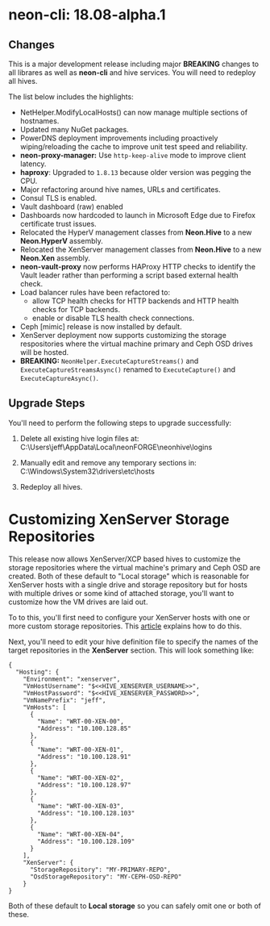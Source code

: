 # neon-cli: 18.08-alpha.1

## Changes

This is a major development release including major **BREAKING** changes to all librares as well as **neon-cli** and hive services.  You will need to redeploy all hives.

The list below includes the highlights:

* NetHelper.ModifyLocalHosts() can now manage multiple sections of hostnames.
* Updated many NuGet packages.
* PowerDNS deployment improvements including proactively wiping/reloading the cache to improve unit test speed and reliability.
* **neon-proxy-manager:** Use `http-keep-alive` mode to improve client latency.
* **haproxy**: Upgraded to `1.8.13` because older version was pegging the CPU.
* Major refactoring around hive names, URLs and certificates.
* Consul TLS is enabled.
* Vault dashboard (raw) enabled
* Dashboards now hardcoded to launch in Microsoft Edge due to Firefox certificate trust issues.
* Relocated the HyperV management classes from **Neon.Hive** to a new **Neon.HyperV** assembly.
* Relocated the XenServer management classes from **Neon.Hive** to a new **Neon.Xen** assembly.
* **neon-vault-proxy** now performs HAProxy HTTP checks to identify the Vault leader rather than performing a script based external health check.
* Load balancer rules have been refactored to:
   * allow TCP health checks for HTTP backends and HTTP health checks for TCP backends.
   * enable or disable TLS health check connections.
* Ceph [mimic] release is now installed by default.
* XenServer deployment now supports customizing the storage respositories where the virtual machine primary and Ceph OSD drives will be hosted.
* **BREAKING:** `NeonHelper.ExecuteCaptureStreams()` and `ExecuteCaptureStreamsAsync()` renamed to `ExecuteCapture()` and `ExecuteCaptureAsync()`.

## Upgrade Steps

You'll need to perform the following steps to upgrade successfully:

1. Delete all existing hive login files at: C:\Users\jeff\AppData\Local\neonFORGE\neonhive\logins

2. Manually edit and remove any temporary sections in: C:\Windows\System32\drivers\etc\hosts

3. Redeploy all hives.

# Customizing XenServer Storage Repositories

This release now allows XenServer/XCP based hives to customize the storage repositories where the virtual machine's primary and Ceph OSD are created.  Both of these default to "Local storage" which is reasonable for XenServer hosts with a single drive and storage repository but for hosts with multiple drives or some kind of attached storage, you'll want to customize how the VM drives are laid out.

To to this, you'll first need to configure your XenServer hosts with one or more custom storage repositories.  This [article](https://support.citrix.com/article/CTX121313) explains how to do this.

Next, you'll need to edit your hive definition file to specify the names of the target repositories in the **XenServer** section.  This will look something like:

```
{
  "Hosting": {
    "Environment": "xenserver",
    "VmHostUsername": "$<<HIVE_XENSERVER_USERNAME>>",
    "VmHostPassword": "$<<HIVE_XENSERVER_PASSWORD>>",
    "VmNamePrefix": "jeff",
    "VmHosts": [
      {
        "Name": "WRT-00-XEN-00",
        "Address": "10.100.128.85"
      },
      {
        "Name": "WRT-00-XEN-01",
        "Address": "10.100.128.91"
      },
      {
        "Name": "WRT-00-XEN-02",
        "Address": "10.100.128.97"
      },
      {
        "Name": "WRT-00-XEN-03",
        "Address": "10.100.128.103"
      },
      {
        "Name": "WRT-00-XEN-04",
        "Address": "10.100.128.109"
      }
    ],
    "XenServer": {
      "StorageRepository": "MY-PRIMARY-REPO",
      "OsdStorageRepository": "MY-CEPH-OSD-REPO"
    }
}
```
Both of these default to **Local storage** so you can safely omit one or both of these.
